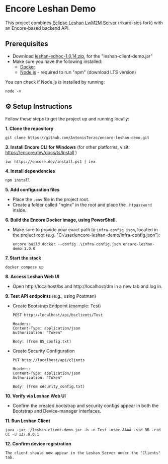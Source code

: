 # Encore Leshan Demo

This project combines [Eclipse Leshan LwM2M Server](https://github.com/rikard-sics/leshan) (rikard-sics fork) with an Encore-based backend API.


## Prerequisites
* Download [leshan-edhoc-1.0.14.zip](https://github.com/rikard-sics/leshan/releases/tag/v1.0.14), for the "leshan-client-demo.jar"
* Make sure you have the following installed:
	* [Docker](https://www.docker.com/products/docker-desktop/)
	* [Node.js](https://nodejs.org/dist/v22.16.0/no) - required to run "npm" (download LTS version)

You can check if Node.js is installed by running:

	node -v

## ⚙️ Setup Instructions

Follow these steps to get the project up and running locally:

**1. Clone the repository**
   
	git clone https://github.com/AntonisTerzo/encore-leshan-demo.git


**3. Install Encore CLI for Windows** (for other platforms, visit: https://encore.dev/docs/ts/install )

	iwr https://encore.dev/install.ps1 | iex


**4. Install dependencies**

	npm install


**5. Add configuration files**

* Place the `.env` file in the project root.
* Create a folder called "nginx" in the root and place the `.htpassword` inside.


**6. Build the Encore Docker image, using PowerShell.** 
* Make sure to provide your exact path to `infra-config.json`, located in the project root (e.g. "C:/user/encore-leshan-demo/infra-config.json"):
	````
	encore build docker --config .\infra-config.json encore-leshan-demo:1.0.0
	````
 
**7. Start the stack**

	docker compose up


**8. Access Leshan Web UI**
* Open http://localhost/bs and http://localhost/dm in a new tab and log in.

**9. Test API endpoints** (e.g., using Postman)

* Create Bootstrap Endpoint (example: Test)
	````
	POST http://localhost/api/bsclients/Test
 
	Headers:
  	Content-Type: application/json
  	Authorization: "Token"
 
	Body: (from BS_config.txt)

* Create Security Configuration
	````
	PUT http://localhost/api/clients
 
	Headers:
  	Content-Type: application/json
  	Authorization: "Token"
 
	Body: (from security_config.txt)

**10. Verify via Leshan Web UI**

* Confirm the created bootstrap and security configs appear in both the Bootstrap and Device-manager interfaces.


**11. Run Leshan Client**

	java -jar ./leshan-client-demo.jar -b -n Test -msec AAAA -sid BB -rid CC -u 127.0.0.1


**12. Confirm device registration**
    
	The client should now appear in the Leshan Server under the "Clients" tab.



